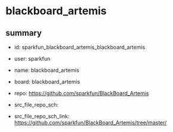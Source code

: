 # blackboard_artemis
 
## summary 
* id: sparkfun_blackboard_artemis_blackboard_artemis
* user: sparkfun
* name: blackboard_artemis
* board: blackboard_artemis
* repo: https://github.com/sparkfun/BlackBoard_Artemis



* src_file_repo_sch: 
* src_file_repo_sch_link: https://github.com/sparkfun/BlackBoard_Artemis/tree/master/






